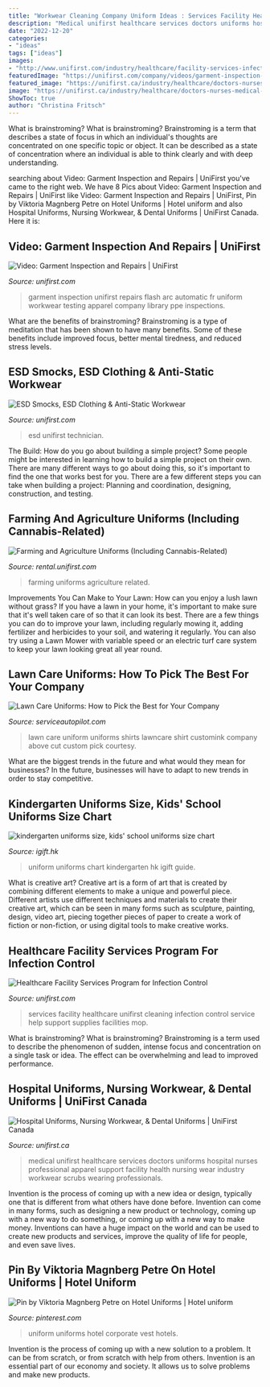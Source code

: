 ```yaml
---
title: "Workwear Cleaning Company Uniform Ideas : Services Facility Healthcare Unifirst Cleaning Infection Control Service Help Support Supplies Facilities Mop"
description: "Medical unifirst healthcare services doctors uniforms hospital nurses professional apparel support facility health nursing wear industry workwear scrubs wearing professionals"
date: "2022-12-20"
categories:
- "ideas"
tags: ["ideas"]
images:
- "http://www.unifirst.com/industry/healthcare/facility-services-infection-control/facility-services-manager-with-cleaning-supplies.jpg"
featuredImage: "https://unifirst.com/company/videos/garment-inspection-repairs/automatic-repairs-mending.jpg"
featured_image: "https://unifirst.ca/industry/healthcare/doctors-nurses-medical-scrubs.jpg"
image: "https://unifirst.ca/industry/healthcare/doctors-nurses-medical-scrubs.jpg"
ShowToc: true
author: "Christina Fritsch"
---
```



What is brainstroming?
What is brainstroming? Brainstroming is a term that describes a state of focus in which an individual's thoughts are concentrated on one specific topic or object. It can be described as a state of concentration where an individual is able to think clearly and with deep understanding.

	

		
searching about Video: Garment Inspection and Repairs | UniFirst you've came to the right web. We have 8 Pics about Video: Garment Inspection and Repairs | UniFirst like Video: Garment Inspection and Repairs | UniFirst, Pin by Viktoria Magnberg Petre on Hotel Uniforms | Hotel uniform and also Hospital Uniforms, Nursing Workwear, &amp; Dental Uniforms | UniFirst Canada. Here it is:
		
    
## Video: Garment Inspection And Repairs | UniFirst

<img loading=lazy src="https://unifirst.com/company/videos/garment-inspection-repairs/automatic-repairs-mending.jpg" onerror="this.onerror=null;this.src='https://tse1.mm.bing.net/th?id=OIP.qpk44u_6VafBuy4TSV3eIwHaEI&amp;pid=15.1';" alt="Video: Garment Inspection and Repairs | UniFirst">

_Source: unifirst.com_

>garment inspection unifirst repairs flash arc automatic fr uniform workwear testing apparel company library ppe inspections. 

	

What are the benefits of brainstroming?
Brainstroming is a type of meditation that has been shown to have many benefits. Some of these benefits include improved focus, better mental tiredness, and reduced stress levels.

    
## ESD Smocks, ESD Clothing &amp; Anti-Static Workwear

<img loading=lazy src="https://unifirst.com/uniforms-workwear/esd-anti-static-clothing/technician-wearing-ESD-lab-coat.jpg" onerror="this.onerror=null;this.src='https://tse1.mm.bing.net/th?id=OIP.CjQKD5ZCDy-mX9HDZKzWBgHaD4&amp;pid=15.1';" alt="ESD Smocks, ESD Clothing &amp; Anti-Static Workwear">

_Source: unifirst.com_

>esd unifirst technician. 

	

The Build: How do you go about building a simple project?
Some people might be interested in learning how to build a simple project on their own. There are many different ways to go about doing this, so it's important to find the one that works best for you. There are a few different steps you can take when building a project: Planning and coordination, designing, construction, and testing.

    
## Farming And Agriculture Uniforms (Including Cannabis-Related)

<img loading=lazy src="https://cdn.shopify.com/s/files/1/0867/1796/collections/agriculture_x512.jpg?v=1604938413" onerror="this.onerror=null;this.src='https://tse4.mm.bing.net/th?id=OIP.A8ZrjfBbL1eE5WSYHCuJpAHaD4&amp;pid=15.1';" alt="Farming and Agriculture Uniforms (Including Cannabis-Related)">

_Source: rental.unifirst.com_

>farming uniforms agriculture related. 

	

Improvements You Can Make to Your Lawn: How can you enjoy a lush lawn without grass?
If you have a lawn in your home, it's important to make sure that it's well taken care of so that it can look its best. There are a few things you can do to improve your lawn, including regularly mowing it, adding fertilizer and herbicides to your soil, and watering it regularly. You can also try using a Lawn Mower with variable speed or an electric turf care system to keep your lawn looking great all year round.

    
## Lawn Care Uniforms: How To Pick The Best For Your Company

<img loading=lazy src="http://www.serviceautopilot.com/wp-content/uploads/2016/02/Lawn-Care-Uniform.jpg" onerror="this.onerror=null;this.src='https://tse4.mm.bing.net/th?id=OIP.sfJWTICE2MAKqACxoWqsuAHaFj&amp;pid=15.1';" alt="Lawn Care Uniforms: How to Pick the Best for Your Company">

_Source: serviceautopilot.com_

>lawn care uniform uniforms shirts lawncare shirt customink company above cut custom pick courtesy. 

	

What are the biggest trends in the future and what would they mean for businesses?
In the future, businesses will have to adapt to new trends in order to stay competitive.

    
## Kindergarten Uniforms Size, Kids&#039; School Uniforms Size Chart

<img loading=lazy src="https://www.igift.hk/upload/xheditor/20151022140042112.jpg" onerror="this.onerror=null;this.src='https://tse4.mm.bing.net/th?id=OIP.iUj6ATkaRB3hHqrChEyI1AHaI4&amp;pid=15.1';" alt="kindergarten uniforms size, kids&#039; school uniforms size chart">

_Source: igift.hk_

>uniform uniforms chart kindergarten hk igift guide. 

	

What is creative art?
Creative art is a form of art that is created by combining different elements to make a unique and powerful piece. Different artists use different techniques and materials to create their creative art, which can be seen in many forms such as sculpture, painting, design, video art, piecing together pieces of paper to create a work of fiction or non-fiction, or using digital tools to make creative works.

    
## Healthcare Facility Services Program For Infection Control

<img loading=lazy src="http://www.unifirst.com/industry/healthcare/facility-services-infection-control/facility-services-manager-with-cleaning-supplies.jpg" onerror="this.onerror=null;this.src='https://tse3.mm.bing.net/th?id=OIP.eMuo-7tEsC4lydI5K21EEgHaD4&amp;pid=15.1';" alt="Healthcare Facility Services Program for Infection Control">

_Source: unifirst.com_

>services facility healthcare unifirst cleaning infection control service help support supplies facilities mop. 

	

What is brainstroming?
What is brainstroming? Brainstroming is a term used to describe the phenomenon of sudden, intense focus and concentration on a single task or idea. The effect can be overwhelming and lead to improved performance.

    
## Hospital Uniforms, Nursing Workwear, &amp; Dental Uniforms | UniFirst Canada

<img loading=lazy src="https://unifirst.ca/industry/healthcare/doctors-nurses-medical-scrubs.jpg" onerror="this.onerror=null;this.src='https://tse1.mm.bing.net/th?id=OIP.3bfXtF_NnLQJiWxDsWripgHaD4&amp;pid=15.1';" alt="Hospital Uniforms, Nursing Workwear, &amp; Dental Uniforms | UniFirst Canada">

_Source: unifirst.ca_

>medical unifirst healthcare services doctors uniforms hospital nurses professional apparel support facility health nursing wear industry workwear scrubs wearing professionals. 

	

Invention is the process of coming up with a new idea or design, typically one that is different from what others have done before. Invention can come in many forms, such as designing a new product or technology, coming up with a new way to do something, or coming up with a new way to make money. Inventions can have a huge impact on the world and can be used to create new products and services, improve the quality of life for people, and even save lives.

    
## Pin By Viktoria Magnberg Petre On Hotel Uniforms | Hotel Uniform

<img loading=lazy src="https://i.pinimg.com/originals/18/94/15/18941560d1ae4acc48fd5c29437d170e.jpg" onerror="this.onerror=null;this.src='https://tse3.mm.bing.net/th?id=OIP.qJfO61g-OcWLpFC5IAazigHaE8&amp;pid=15.1';" alt="Pin by Viktoria Magnberg Petre on Hotel Uniforms | Hotel uniform">

_Source: pinterest.com_

>uniform uniforms hotel corporate vest hotels. 

	

Invention is the process of coming up with a new solution to a problem. It can be from scratch, or from scratch with help from others. Invention is an essential part of our economy and society. It allows us to solve problems and make new products.

